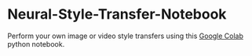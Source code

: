 # Neural-Style-Transfer-Notebook
Perform your own image or video style transfers using this <a href="https://colab.research.google.com/notebooks/welcome.ipynb" target="_blank">Google Colab</a> python notebook.
<br> 
